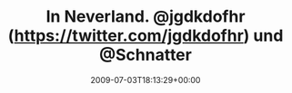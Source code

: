 ---
retweeted: false
source: <a href="http://twitter.com" rel="nofollow">Twitter Web Client</a>
entities:
  hashtags: []
  symbols: []
  user_mentions:
  - name: Mike Besser
    screen_name: JgdKdoFhr
    indices:
    - '14'
    - '24'
    id_str: '34632827'
    id: '34632827'
  - name: susi sorglos
    screen_name: schnatterchen
    indices:
    - '29'
    - '43'
    id_str: '264988714'
    id: '264988714'
  urls: []
display_text_range:
- '0'
- '51'
favorite_count: '0'
id_str: '2457529319'
truncated: false
retweet_count: '0'
id: '2457529319'
created_at: Fri Jul 03 18:13:29 +0000 2009
favorited: false
full_text: In Neverland. [@jgdkdofhr](https://twitter.com/jgdkdofhr) und [@Schnatterchen](https://twitter.com/Schnatterchen)
  suchen.
lang: de
tags:
- pesos/twitter
date: '2009-07-03T18:13:29+00:00'
src: https://twitter.com/bascht/status/2457529319
original_url: https://twitter.com/bascht/status/2457529319
type: twitter_tweet
text: In Neverland. [@jgdkdofhr](https://twitter.com/jgdkdofhr) und [@Schnatterchen](https://twitter.com/Schnatterchen)
  suchen.
title: In Neverland. @jgdkdofhr (https://twitter.com/jgdkdofhr) und @Schnatter

---